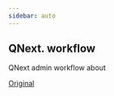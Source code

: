 ```yaml
---
sidebar: auto
---
```


## QNext. workflow

QNext admin workflow about

[Original](https://telegra.ph/QNext-admin-workflow-about-02-13)